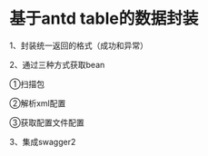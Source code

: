 # 基于antd table的数据封装
1、封装统一返回的格式（成功和异常）

2、通过三种方式获取bean

  ①扫描包
  
  ②解析xml配置
  
  ③获取配置文件配置

3、集成swagger2
  

